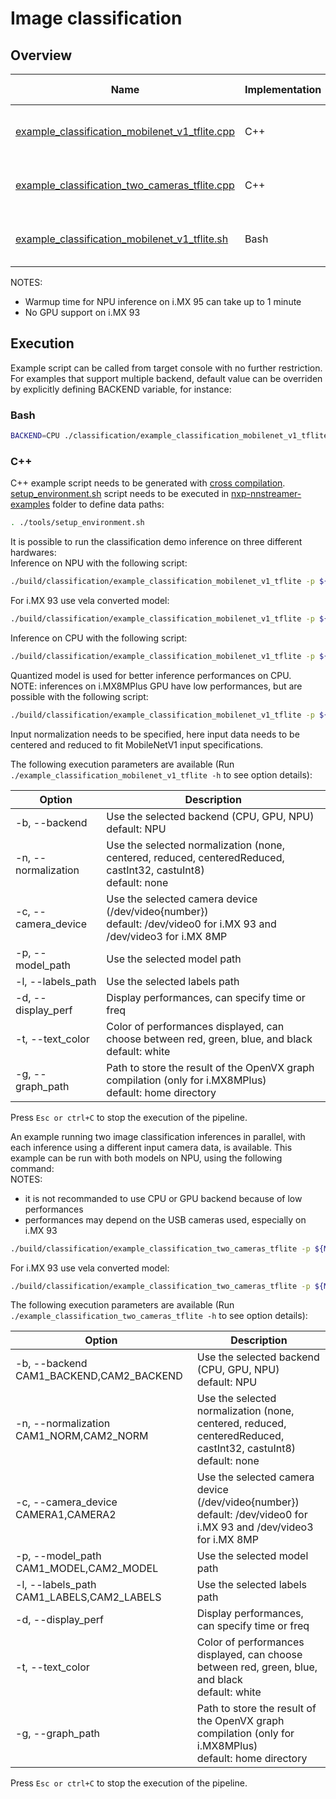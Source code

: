 # Image classification

## Overview
Name | Implementation | Platforms | Model | ML engine | Backend | Features
--- | --- | --- | --- | --- | --- | ---
[example_classification_mobilenet_v1_tflite.cpp](./cpp/example_classification_mobilenet_v1_tflite.cpp) | C++ | i.MX 8M Plus <br> i.MX 93 <br> i.MX 95 | mobilenet_v1 | TFLite | NPU (default)<br>GPU<br>CPU<br> | camera<br>gst-launch<br>
[example_classification_two_cameras_tflite.cpp](./cpp/example_classification_two_cameras_tflite.cpp) | C++ | i.MX 8M Plus <br> i.MX 93 <br> i.MX 95 | mobilenet_v1 | TFLite | NPU (default)<br>GPU<br>CPU<br> | camera<br>gst-launch<br>
[example_classification_mobilenet_v1_tflite.sh](./example_classification_mobilenet_v1_tflite.sh) | Bash | i.MX 8M Plus <br> i.MX 93 <br> i.MX 95 | mobilenet_v1 | TFLite | NPU (default)<br>GPU<br>CPU<br> | camera<br>gst-launch<br>

NOTES:
* Warmup time for NPU inference on i.MX 95 can take up to 1 minute
* No GPU support on i.MX 93

## Execution
Example script can be called from target console with no further restriction. For examples that support multiple backend, default value can be overriden by explicitly defining BACKEND variable, for instance:
### Bash
```bash
BACKEND=CPU ./classification/example_classification_mobilenet_v1_tflite.sh
```
### C++
C++ example script needs to be generated with [cross compilation](../). [setup_environment.sh](../tools/setup_environment.sh) script needs to be executed in [nxp-nnstreamer-examples](../) folder to define data paths:
```bash
. ./tools/setup_environment.sh
```
It is possible to run the classification demo inference on three different hardwares:<br>
Inference on NPU with the following script:
```bash
./build/classification/example_classification_mobilenet_v1_tflite -p ${MOBILENETV1_QUANT} -l ${MOBILENETV1_LABELS}
```
For i.MX 93 use vela converted model:
```bash
./build/classification/example_classification_mobilenet_v1_tflite -p ${MOBILENETV1_QUANT_VELA} -l ${MOBILENETV1_LABELS}
```
Inference on CPU with the following script:
```bash
./build/classification/example_classification_mobilenet_v1_tflite -p ${MOBILENETV1_QUANT} -l ${MOBILENETV1_LABELS} -b CPU
```
Quantized model is used for better inference performances on CPU.<br>
NOTE: inferences on i.MX8MPlus GPU have low performances, but are possible with the following script:
```bash
./build/classification/example_classification_mobilenet_v1_tflite -p ${MOBILENETV1} -l ${MOBILENETV1_LABELS} -b GPU -n centeredReduced
```
Input normalization needs to be specified, here input data needs to be centered and reduced to fit MobileNetV1 input specifications.

The following execution parameters are available (Run ``` ./example_classification_mobilenet_v1_tflite -h``` to see option details):

Option | Description
--- | ---
-b, --backend | Use the selected backend (CPU, GPU, NPU)<br> default: NPU
-n, --normalization | Use the selected normalization (none, centered, reduced, centeredReduced, castInt32, castuInt8)<br> default: none
-c, --camera_device | Use the selected camera device (/dev/video{number})<br>default: /dev/video0 for i.MX 93 and /dev/video3 for i.MX 8MP
-p, --model_path | Use the selected model path
-l, --labels_path | Use the selected labels path
-d, --display_perf |Display performances, can specify time or freq
-t, --text_color | Color of performances displayed, can choose between red, green, blue, and black<br> default: white
-g, --graph_path | Path to store the result of the OpenVX graph compilation (only for i.MX8MPlus)<br> default: home directory

Press ```Esc or ctrl+C``` to stop the execution of the pipeline.

An example running two image classification inferences in parallel, with each inference using a different input camera data, is available. This example can be run with both models on NPU, using the following command:<br>
NOTES:
- it is not recommanded to use CPU or GPU backend because of low performances
- performances may depend on the USB cameras used, especially on i.MX 93
```bash
./build/classification/example_classification_two_cameras_tflite -p ${MOBILENETV1_QUANT},${MOBILENETV1_QUANT} -l ${MOBILENETV1_LABELS} -c ${CAM1_PATH},${CAM2_PATH}
```
For i.MX 93 use vela converted model:
```bash
./build/classification/example_classification_two_cameras_tflite -p ${MOBILENETV1_QUANT_VELA},${MOBILENETV1_QUANT_VELA} -l ${MOBILENETV1_LABELS} -c ${CAM1_PATH},${CAM2_PATH}
```
The following execution parameters are available (Run ``` ./example_classification_two_cameras_tflite -h``` to see option details):

Option | Description
--- | ---
-b, --backend CAM1_BACKEND,CAM2_BACKEND | Use the selected backend (CPU, GPU, NPU)<br> default: NPU
-n, --normalization CAM1_NORM,CAM2_NORM | Use the selected normalization (none, centered, reduced, centeredReduced, castInt32, castuInt8)<br> default: none
-c, --camera_device CAMERA1,CAMERA2 | Use the selected camera device (/dev/video{number})<br>default: /dev/video0 for i.MX 93 and /dev/video3 for i.MX 8MP
-p, --model_path CAM1_MODEL,CAM2_MODEL | Use the selected model path
-l, --labels_path CAM1_LABELS,CAM2_LABELS | Use the selected labels path
-d, --display_perf |Display performances, can specify time or freq
-t, --text_color | Color of performances displayed, can choose between red, green, blue, and black<br> default: white
-g, --graph_path | Path to store the result of the OpenVX graph compilation (only for i.MX8MPlus)<br> default: home directory

Press ```Esc or ctrl+C``` to stop the execution of the pipeline.
